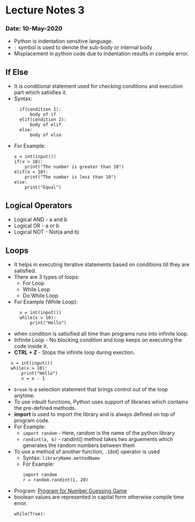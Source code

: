 # Lecture Notes 3
### Date: 10-May-2020

* Python is indentation sensitive language.
* `:` symbol is used to denote the sub-body or internal body
* Misplacement in python code due to indentation results in compile error.

## If Else
* It is conditional statement used for checking conditions and execution part which satisfies it.
* Syntax:
  ```
    if(condition 1):
        body of if
    elif(condition 2):
        body of elif
    else:
        body of else
  ```      
* For Example:
  ```
  x = int(input())
  if(x > 10):
      print("The number is greater than 10")
  elif(x < 10):
      print("The number is less than 10")
  else:
      print("Equal")
  ```
## Logical Operators
* Logical AND - a and b
* Logical OR - a or b
* Logical NOT - Not(a and b)

## Loops
* It helps in executing iterative statements based on conditions till they are satisfied.
* There are 3 types of loops:
  * For Loop
  * While Loop
  * Do While Loop
* For Example (While Loop):
  ```
    x = int(input())
    while(x > 10):
        print("Hello")
  ```
* when condition is satisified all time than programs runs into infinite loop.
* Infinite Loop - No blocking condition and loop keeps on executing the code inside it.
* __CTRL + Z__ - Stops the infinite loop during exection.
```
  x = int(input())
  while(x > 10):
      print("Hello")
      x = x - 1
```
* `break` is a selection statement that brings control out of the loop anytime. 
* To use inbuilt functions, Python uses support of libraries which contains the pre-defined methods.
* __import__ is used to import the library and is always defined on top of program code.
* For Example:
  * `import random` - Here, random is the name of the python library <br>
  * `randint(a, b)` - randint() method takes two arguements which generates the random numbers between them
* To use a method of another function, `.`(dot) operator is used 
  * Syntax: `libraryName.methodName` 
  * For Example: 
    ```
    import random
    r = random.randint(1, 20)
    ```
* Program: [Program for Number Guessing Game](https://github.com/abhinavg916/ytcodehelp-python/blob/master/Lectures/Lecture3/NumberGuessingGame.py)
* boolean values are represented in capital form otherwise compile time error.
  ```
  while(True):
  ```
